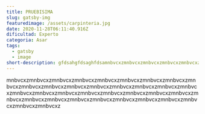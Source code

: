 ```yaml
---
title: PRUEBISIMA
slug: gatsby-img
featuredimage: /assets/carpinteria.jpg
date: 2020-11-28T06:11:40.916Z
dificultad: Experto
categoria: Asar
tags:
  - gatsby
  - image
short-description: gfdsahgfdsaghfdsamnbvcxzmnbvcxzmnbvcxzmnbvcxzmnbvcxzmnbvcxzmnbvcxzmnbvcxz
---
```

mnbvcxzmnbvcxzmnbvcxzmnbvcxzmnbvcxzmnbvcxzmnbvcxzmnbvcxzmnbvcxzmnbvcxzmnbvcxzmnbvcxzmnbvcxzmnbvcxzmnbvcxzmnbvcxzmnbvcxzmnbvcxzmnbvcxzmnbvcxzmnbvcxzmnbvcxzmnbvcxzmnbvcxzmnbvcxzmnbvcxzmnbvcxzmnbvcxzmnbvcxzmnbvcxzmnbvcxzmnbvcxzmnbvcxzmnbvcxzmnbvcxzmnbvcxz